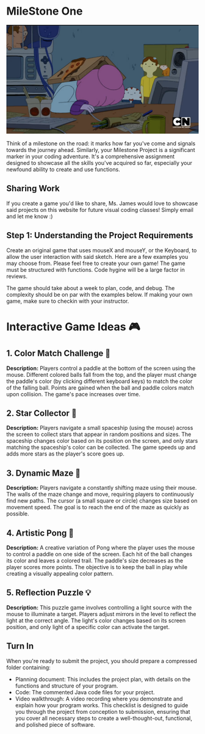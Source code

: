 # MileStone One

<img src="code.webp">

Think of a milestone on the road: it marks how far you've come and signals towards the journey ahead. Similarly, your Milestone Project is a significant marker in your coding adventure. It's a comprehensive assignment designed to showcase all the skills you've acquired so far, especially your newfound ability to create and use functions.

## Sharing Work
If you create a game you'd like to share, Ms. James would love to showcase said projects on this website for future visual coding classes! Simply email and let me know :)

## Step 1: Understanding the Project Requirements

Create an original game that uses mouseX and mouseY, or the Keyboard, to allow the user interaction with said sketch. Here are a few examples you may choose from. Please feel free to create your own game! The game must be structured with functions. Code hygine will be a large factor in reviews.

The game should take about a week to plan, code, and debug. The complexity should be on par with the examples below. If making your own game, make sure to checkin with your instructor.

# Interactive Game Ideas 🎮

## 1. Color Match Challenge 🌈
**Description:** Players control a paddle at the bottom of the screen using the mouse. Different colored balls fall from the top, and the player must change the paddle's color (by clicking different keyboard keys) to match the color of the falling ball. Points are gained when the ball and paddle colors match upon collision. The game's pace increases over time.

## 2. Star Collector 🌟
**Description:** Players navigate a small spaceship (using the mouse) across the screen to collect stars that appear in random positions and sizes. The spaceship changes color based on its position on the screen, and only stars matching the spaceship's color can be collected. The game speeds up and adds more stars as the player's score goes up.

## 3. Dynamic Maze 🔮
**Description:** Players navigate a constantly shifting maze using their mouse. The walls of the maze change and move, requiring players to continuously find new paths. The cursor (a small square or circle) changes size based on movement speed. The goal is to reach the end of the maze as quickly as possible.

## 4. Artistic Pong 🎨
**Description:** A creative variation of Pong where the player uses the mouse to control a paddle on one side of the screen. Each hit of the ball changes its color and leaves a colored trail. The paddle's size decreases as the player scores more points. The objective is to keep the ball in play while creating a visually appealing color pattern.

## 5. Reflection Puzzle 💡
**Description:** This puzzle game involves controlling a light source with the mouse to illuminate a target. Players adjust mirrors in the level to reflect the light at the correct angle. The light's color changes based on its screen position, and only light of a specific color can activate the target.



## Turn In

When you're ready to submit the project, you should prepare a compressed folder containing:
  <br>
- Planning document: This includes the project plan, with details on the functions and structure of your program.
    <br>
- Code: The commented Java code files for your project.
    <br>
- Video walkthrough: A video recording where you demonstrate and explain how your program works.
This checklist is designed to guide you through the project from conception to submission, ensuring that you cover all necessary steps to create a well-thought-out, functional, and polished piece of software.
    <br>
